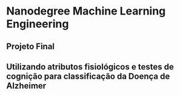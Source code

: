 # Nanodegree Machine Learning Engineering
## Projeto Final

## Utilizando atributos fisiológicos e testes de cognição para classificação da Doença de Alzheimer

